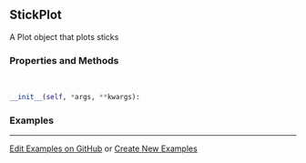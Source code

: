 ## <a id="McUtils.Plots.Plots.StickPlot">StickPlot</a>
A Plot object that plots sticks

### Properties and Methods
<a id="McUtils.Plots.Plots.StickPlot.__init__">&nbsp;</a>
```python
__init__(self, *args, **kwargs): 
```

### Examples


___

[Edit Examples on GitHub](https://github.com/McCoyGroup/References/edit/gh-pages/Documentation/examples/McUtils/Plots/Plots/StickPlot.md) or 
[Create New Examples](https://github.com/McCoyGroup/References/new/gh-pages/?filename=Documentation/examples/McUtils/Plots/Plots/StickPlot.md)